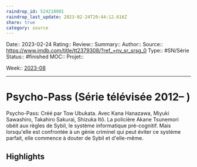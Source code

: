 ```yaml
---
raindrop_id: 524218901
raindrop_last_update: 2023-02-24T20:44:12.616Z
share: true
category: source
---
```


Date:: 2023-02-24
Rating::
Review:: 
Summary:: 
Author::
Source:: https://www.imdb.com/title/tt2379308/?ref_=nv_sr_srsg_0
Type:: #SN/Série 
Status:: #finished 
MOC::
Projet:: 

Week:: [2023-08](../week/2023-08.md)

***
# Psycho-Pass (Série télévisée 2012– )

Psycho-Pass: Créé par Tow Ubukata. Avec Kana Hanazawa, Miyuki Sawashiro, Takahiro Sakurai, Shizuka Itô. La policière Akane Tsunemori obéit aux règles de Sybil, le système informatique pré-cognitif. Mais lorsqu'elle est confrontée à un génie criminel qui peut éviter ce système parfait, elle commence à douter de Sybil et d'elle-même.

## Highlights

